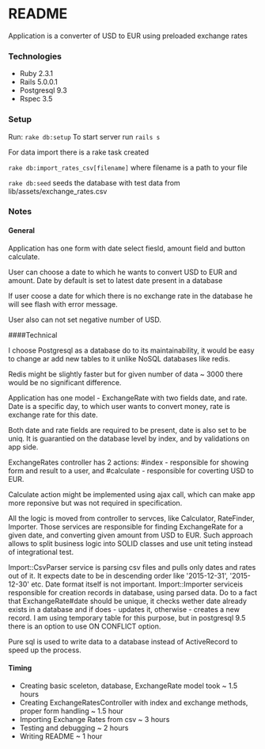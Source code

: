 # README

Application is a converter of USD to EUR using preloaded exchange rates

### Technologies

- Ruby 2.3.1
- Rails 5.0.0.1
- Postgresql 9.3
- Rspec 3.5

### Setup 

Run: ```rake db:setup```
To start server run ```rails s```

For data import there is a rake task created

```rake db:import_rates_csv[filename]``` 
where filename is a path to your file

```rake db:seed``` seeds the database with test data 
from lib/assets/exchange_rates.csv

### Notes
#### General

Application has one form with date select fiesld, amount field and button
calculate.

User can choose a date to which he wants to convert USD to EUR and amount.
Date by default is set to latest date present in a database

If user coose a date for which there is no exchange rate in the database he will
see flash with error message.

User also can not set negative number of USD.

####Technical

I choose Postgresql as a database do to its maintainability, it would be easy to
change ar add new tables to it unlike NoSQL databases like redis.

Redis might be slightly faster but for given number of data ~ 3000 there would
be no significant difference.

Application has one model - ExchangeRate with two fields date, and rate.
Date is a specific day, to which user wants to convert money, rate is exchange
rate for this date.

Both date and rate fields are required to be present, date is also set to be
uniq. It is guarantied on the database level by index, and by validations on app
side.

ExchangeRates controller has 2 actions: #index - responsible for showing form and
result to a user, and #calculate - responsible for coverting USD to EUR.

Calculate action might be implemented using ajax call, which can make app more
reponsive but was not required in specification.

All the logic is moved from controller to servces, like Calculator, RateFinder,
Importer.
Those services are responsible for finding ExchangeRate for a given date, and
converting given amount from USD to EUR.
Such approach allows to split business logic into SOLID classes and use unit
teting instead of integrational test.

Import::CsvParser service is parsing csv files and pulls only dates and rates
out of it.
It expects date to be in descending order like '2015-12-31', '2015-12-30' etc.
Date format itself is not important.
Import::Importer serviceis responsible for creation records in database, using
parsed data.
Do to a fact that ExchangeRate#date should be unique, it checks wether date
already exists in a database and if does - updates it, otherwise - creates a new
record.
I am using temporary table for this purpose, but in postgresql 9.5 there is an
option to use ON CONFLICT option.

Pure sql is used to write data to a database instead of ActiveRecord to speed up
the process.

#### Timing
- Creating basic sceleton, database, ExchangeRate model took        ~ 1.5 hours
- Creating ExchangeRatesController with index and exchange methods, 
  proper form handling                                              ~ 1.5 hour
- Importing Exchange Rates from csv                                 ~ 3 hours
- Testing and debugging                                             ~ 2 hours
- Writing README                                                    ~ 1 hour
